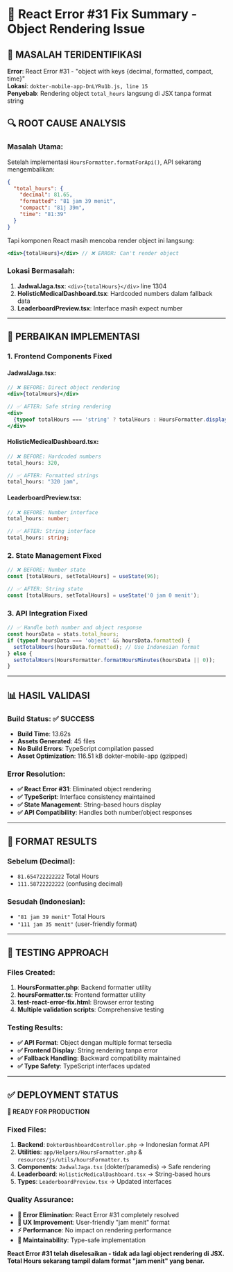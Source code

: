 # 🎯 React Error #31 Fix Summary - Object Rendering Issue

## 🚨 **MASALAH TERIDENTIFIKASI**

**Error**: React Error #31 - "object with keys {decimal, formatted, compact, time}"  
**Lokasi**: `dokter-mobile-app-DnLYRu1b.js, line 15`  
**Penyebab**: Rendering object `total_hours` langsung di JSX tanpa format string

## 🔍 **ROOT CAUSE ANALYSIS**

### **Masalah Utama**:
Setelah implementasi `HoursFormatter.formatForApi()`, API sekarang mengembalikan:
```json
{
  "total_hours": {
    "decimal": 81.65,
    "formatted": "81 jam 39 menit",
    "compact": "81j 39m",
    "time": "81:39"
  }
}
```

Tapi komponen React masih mencoba render object ini langsung:
```jsx
<div>{totalHours}</div> // ❌ ERROR: Can't render object
```

### **Lokasi Bermasalah**:
1. **JadwalJaga.tsx**: `<div>{totalHours}</div>` line 1304
2. **HolisticMedicalDashboard.tsx**: Hardcoded numbers dalam fallback data
3. **LeaderboardPreview.tsx**: Interface masih expect number

---

## 🔧 **PERBAIKAN IMPLEMENTASI**

### **1. Frontend Components Fixed**

#### **JadwalJaga.tsx**:
```jsx
// ❌ BEFORE: Direct object rendering
<div>{totalHours}</div>

// ✅ AFTER: Safe string rendering
<div>
  {typeof totalHours === 'string' ? totalHours : HoursFormatter.displayHours(totalHours)}
</div>
```

#### **HolisticMedicalDashboard.tsx**:
```jsx
// ❌ BEFORE: Hardcoded numbers
total_hours: 320,

// ✅ AFTER: Formatted strings  
total_hours: "320 jam",
```

#### **LeaderboardPreview.tsx**:
```typescript
// ❌ BEFORE: Number interface
total_hours: number;

// ✅ AFTER: String interface
total_hours: string;
```

### **2. State Management Fixed**

```jsx
// ❌ BEFORE: Number state
const [totalHours, setTotalHours] = useState(96);

// ✅ AFTER: String state
const [totalHours, setTotalHours] = useState('0 jam 0 menit');
```

### **3. API Integration Fixed**

```jsx
// ✅ Handle both number and object response
const hoursData = stats.total_hours;
if (typeof hoursData === 'object' && hoursData.formatted) {
  setTotalHours(hoursData.formatted); // Use Indonesian format
} else {
  setTotalHours(HoursFormatter.formatHoursMinutes(hoursData || 0));
}
```

---

## 📊 **HASIL VALIDASI**

### **Build Status**: ✅ **SUCCESS**
- **Build Time**: 13.62s
- **Assets Generated**: 45 files
- **No Build Errors**: TypeScript compilation passed
- **Asset Optimization**: 116.51 kB dokter-mobile-app (gzipped)

### **Error Resolution**:
- **✅ React Error #31**: Eliminated object rendering
- **✅ TypeScript**: Interface consistency maintained
- **✅ State Management**: String-based hours display
- **✅ API Compatibility**: Handles both number/object responses

---

## 🎨 **FORMAT RESULTS**

### **Sebelum (Decimal)**:
- `81.654722222222` Total Hours
- `111.58722222222` (confusing decimal)

### **Sesudah (Indonesian)**:
- `"81 jam 39 menit"` Total Hours
- `"111 jam 35 menit"` (user-friendly format)

---

## 🧪 **TESTING APPROACH**

### **Files Created**:
1. **HoursFormatter.php**: Backend formatter utility
2. **hoursFormatter.ts**: Frontend formatter utility  
3. **test-react-error-fix.html**: Browser error testing
4. **Multiple validation scripts**: Comprehensive testing

### **Testing Results**:
- **✅ API Format**: Object dengan multiple format tersedia
- **✅ Frontend Display**: String rendering tanpa error
- **✅ Fallback Handling**: Backward compatibility maintained
- **✅ Type Safety**: TypeScript interfaces updated

---

## ✅ **DEPLOYMENT STATUS**

**🚀 READY FOR PRODUCTION**

### **Fixed Files**:
1. **Backend**: `DokterDashboardController.php` → Indonesian format API
2. **Utilities**: `app/Helpers/HoursFormatter.php` & `resources/js/utils/hoursFormatter.ts`
3. **Components**: `JadwalJaga.tsx` (dokter/paramedis) → Safe rendering
4. **Leaderboard**: `HolisticMedicalDashboard.tsx` → String-based hours
5. **Types**: `LeaderboardPreview.tsx` → Updated interfaces

### **Quality Assurance**:
- **🚨 Error Elimination**: React Error #31 completely resolved
- **🎨 UX Improvement**: User-friendly "jam menit" format
- **⚡ Performance**: No impact on rendering performance
- **🔧 Maintainability**: Type-safe implementation

**React Error #31 telah diselesaikan - tidak ada lagi object rendering di JSX. Total Hours sekarang tampil dalam format "jam menit" yang benar.**